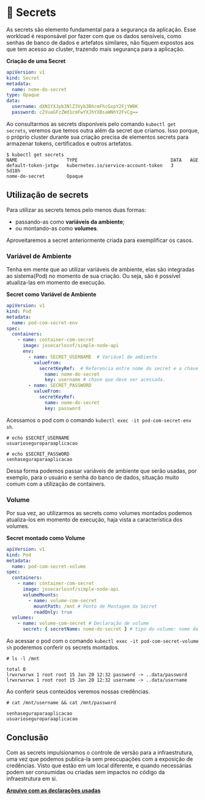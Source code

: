 # :key: Secrets

As secrets são elemento fundamental para a segurança da aplicação.
Esse workload é responsável por fazer com que os dados sensíveis, como senhas de banco de dados e artefatos similares, não fiquem expostos aos que tem acesso ao cluster, trazendo mais segurança para a aplicação.

**Criação de uma Secret**

```yaml
apiVersion: v1
kind: Secret
metadata:
  name: nome-do-secret
type: Opaque
data:
  username: dXN1YXJpb3NlZ3Vyb3BhcmFhcGxpY2FjYW8K
  password: c2VuaGFzZWd1cmFwYXJhYXBsaWNhY2FvCg==
```

Ao consultarmos as secrets disponíveis pelo comando `kubectl get secrets`, veremos que temos outra além da secret que criamos. Isso porque, o próprio cluster durante sua criação precisa de elementos secrets para armazenar tokens, certificados e outros artefatos.

```shell
$ kubectl get secrets
NAME                  TYPE                                  DATA   AGE
default-token-jxtgw   kubernetes.io/service-account-token   3      5d18h
nome-do-secret        Opaque
```

## Utilização de secrets

Para utilizar as secrets temos pelo menos duas formas:
  - passando-as como **variáveis da ambiente**;
  - ou montando-as como **volumes**.

Aproveitaremos a secret anteriormente criada para exemplificar os casos.

### Variável de Ambiente

Tenha em mente que ao utilizar variáveis de ambiente, elas são integradas ao sistema(Pod) no momento de sua criação. Ou seja, são é possível atualiza-las em momento de execução.

**Secret como Variável de Ambiente**

```yaml
apiVersion: v1
kind: Pod
metadata:
  name: pod-com-secret-env
spec:
  containers:
    - name: container-com-secret
      image: josecarlosnf/simple-node-api
      env:
        - name: SECRET_USERNAME  # Variável de ambiente
          valueFrom:
            secretKeyRef:  # Referencia entre nome do secret e a chave que deve ser acessada
              name: nome-do-secret 
              key: username # chave que deve ser acessada.
        - name: SECRET_PASSWORD
          valueFrom:
            secretKeyRef:
              name: nome-do-secret
              key: password 
```

Acessamos o pod com o comando `kubectl exec -it pod-com-secret-env sh`.

```shell
# echo $SECRET_USERNAME
usuarioseguroparaaplicacao

# echo $SECRET_PASSWORD
senhaseguraparaaplicacao
```

Dessa forma podemos passar variáveis de ambiente que serão usadas, por exemplo, para o usuário e senha do banco de dados, situação muito comum com a utilização de containers.

### Volume

Por sua vez, ao utilizarmos as secrets como volumes montados podemos atualiza-los em momento de execução, haja vista a característica dos volumes.

**Secret montado como Volume**

```yaml
apiVersion: v1
kind: Pod
metadata:
  name: pod-com-secret-volume
spec:
  containers:
    - name: container-com-secret
      image: josecarlosnf/simple-node-api
      volumeMounts:
        - name: volume-com-secret
          mountPath: /mnt # Ponto de Montagem da Secret
          readOnly: true
  volumes:
    - name: volume-com-secret # Declaração de volume
      secret: { secretName: nome-do-secret } # tipo do volume: nome da secret
```

Ao acessar o pod com o comando `kubectl exec -it pod-com-secret-volume sh` poderemos conferir os secrets montados.

```shell
# ls -l /mnt

total 0
lrwxrwxrwx 1 root root 15 Jan 20 12:32 password -> ..data/password
lrwxrwxrwx 1 root root 15 Jan 20 12:32 username -> ..data/username
```

Ao conferir seus conteúdos veremos nossas credências.

```shell
# cat /mnt/username && cat /mnt/password

senhaseguraparaaplicacao
usuarioseguroparaaplicacao
```

## Conclusão
Com as secrets impulsionamos o controle de versão para a infraestrutura, uma vez que podemos publica-la sem preocupações com a exposição de credências. Visto que estão em um local diferente, e quando necessárias podem ser consumidas ou criadas sem impactos no código da infraestrutura em si.

**[Arquivo com as declarações usadas](../yml's/11.Secrets.yml)**

